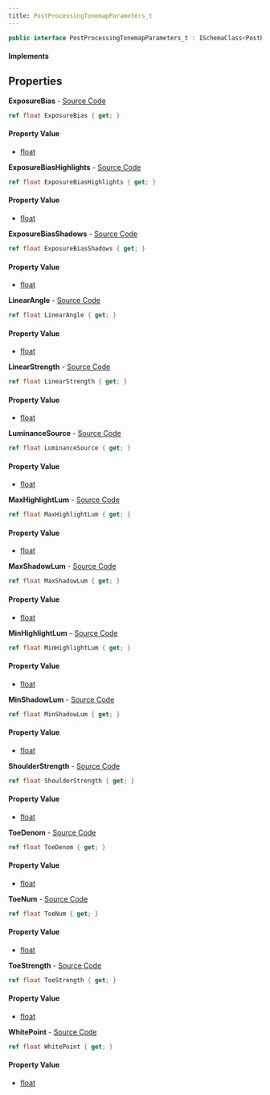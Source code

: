 ```yaml
---
title: PostProcessingTonemapParameters_t
---
```


```csharp
public interface PostProcessingTonemapParameters_t : ISchemaClass<PostProcessingTonemapParameters_t>, ISchemaField, ISchemaClass, INativeHandle
```

#### Implements

## Properties

**ExposureBias** - [Source Code](https://github.com/swiftly-solution/swiftlys2/blob/master/managed/src/SwiftlyS2.Generated/Schemas/Interfaces/PostProcessingTonemapParameters_t.cs#L16)

```csharp
ref float ExposureBias { get; }
```

#### Property Value

- [float](https://learn.microsoft.com/dotnet/api/system.single)

**ExposureBiasHighlights** - [Source Code](https://github.com/swiftly-solution/swiftlys2/blob/master/managed/src/SwiftlyS2.Generated/Schemas/Interfaces/PostProcessingTonemapParameters_t.cs#L36)

```csharp
ref float ExposureBiasHighlights { get; }
```

#### Property Value

- [float](https://learn.microsoft.com/dotnet/api/system.single)

**ExposureBiasShadows** - [Source Code](https://github.com/swiftly-solution/swiftlys2/blob/master/managed/src/SwiftlyS2.Generated/Schemas/Interfaces/PostProcessingTonemapParameters_t.cs#L34)

```csharp
ref float ExposureBiasShadows { get; }
```

#### Property Value

- [float](https://learn.microsoft.com/dotnet/api/system.single)

**LinearAngle** - [Source Code](https://github.com/swiftly-solution/swiftlys2/blob/master/managed/src/SwiftlyS2.Generated/Schemas/Interfaces/PostProcessingTonemapParameters_t.cs#L22)

```csharp
ref float LinearAngle { get; }
```

#### Property Value

- [float](https://learn.microsoft.com/dotnet/api/system.single)

**LinearStrength** - [Source Code](https://github.com/swiftly-solution/swiftlys2/blob/master/managed/src/SwiftlyS2.Generated/Schemas/Interfaces/PostProcessingTonemapParameters_t.cs#L20)

```csharp
ref float LinearStrength { get; }
```

#### Property Value

- [float](https://learn.microsoft.com/dotnet/api/system.single)

**LuminanceSource** - [Source Code](https://github.com/swiftly-solution/swiftlys2/blob/master/managed/src/SwiftlyS2.Generated/Schemas/Interfaces/PostProcessingTonemapParameters_t.cs#L32)

```csharp
ref float LuminanceSource { get; }
```

#### Property Value

- [float](https://learn.microsoft.com/dotnet/api/system.single)

**MaxHighlightLum** - [Source Code](https://github.com/swiftly-solution/swiftlys2/blob/master/managed/src/SwiftlyS2.Generated/Schemas/Interfaces/PostProcessingTonemapParameters_t.cs#L44)

```csharp
ref float MaxHighlightLum { get; }
```

#### Property Value

- [float](https://learn.microsoft.com/dotnet/api/system.single)

**MaxShadowLum** - [Source Code](https://github.com/swiftly-solution/swiftlys2/blob/master/managed/src/SwiftlyS2.Generated/Schemas/Interfaces/PostProcessingTonemapParameters_t.cs#L40)

```csharp
ref float MaxShadowLum { get; }
```

#### Property Value

- [float](https://learn.microsoft.com/dotnet/api/system.single)

**MinHighlightLum** - [Source Code](https://github.com/swiftly-solution/swiftlys2/blob/master/managed/src/SwiftlyS2.Generated/Schemas/Interfaces/PostProcessingTonemapParameters_t.cs#L42)

```csharp
ref float MinHighlightLum { get; }
```

#### Property Value

- [float](https://learn.microsoft.com/dotnet/api/system.single)

**MinShadowLum** - [Source Code](https://github.com/swiftly-solution/swiftlys2/blob/master/managed/src/SwiftlyS2.Generated/Schemas/Interfaces/PostProcessingTonemapParameters_t.cs#L38)

```csharp
ref float MinShadowLum { get; }
```

#### Property Value

- [float](https://learn.microsoft.com/dotnet/api/system.single)

**ShoulderStrength** - [Source Code](https://github.com/swiftly-solution/swiftlys2/blob/master/managed/src/SwiftlyS2.Generated/Schemas/Interfaces/PostProcessingTonemapParameters_t.cs#L18)

```csharp
ref float ShoulderStrength { get; }
```

#### Property Value

- [float](https://learn.microsoft.com/dotnet/api/system.single)

**ToeDenom** - [Source Code](https://github.com/swiftly-solution/swiftlys2/blob/master/managed/src/SwiftlyS2.Generated/Schemas/Interfaces/PostProcessingTonemapParameters_t.cs#L28)

```csharp
ref float ToeDenom { get; }
```

#### Property Value

- [float](https://learn.microsoft.com/dotnet/api/system.single)

**ToeNum** - [Source Code](https://github.com/swiftly-solution/swiftlys2/blob/master/managed/src/SwiftlyS2.Generated/Schemas/Interfaces/PostProcessingTonemapParameters_t.cs#L26)

```csharp
ref float ToeNum { get; }
```

#### Property Value

- [float](https://learn.microsoft.com/dotnet/api/system.single)

**ToeStrength** - [Source Code](https://github.com/swiftly-solution/swiftlys2/blob/master/managed/src/SwiftlyS2.Generated/Schemas/Interfaces/PostProcessingTonemapParameters_t.cs#L24)

```csharp
ref float ToeStrength { get; }
```

#### Property Value

- [float](https://learn.microsoft.com/dotnet/api/system.single)

**WhitePoint** - [Source Code](https://github.com/swiftly-solution/swiftlys2/blob/master/managed/src/SwiftlyS2.Generated/Schemas/Interfaces/PostProcessingTonemapParameters_t.cs#L30)

```csharp
ref float WhitePoint { get; }
```

#### Property Value

- [float](https://learn.microsoft.com/dotnet/api/system.single)

